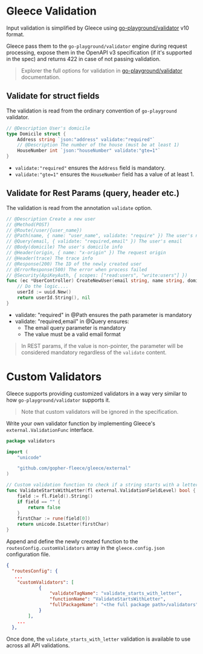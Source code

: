 # Gleece Validation

Input validation is simplified by Gleece using [go-playground/validator](https://github.com/go-playground/validator) v10 format.  

Gleece pass them to the `go-playground/validator` engine during request processing, expose them in the OpenAPI v3 specification (if it's supported in the spec) and returns 422 in case of not passing validation.

> Explorer the full options for validation in [go-playground/validator](https://pkg.go.dev/github.com/go-playground/validator/v10#section-readme) documentation.

## Validate for struct fields

The validation is read from the ordinary convention of `go-playground` validator.

```go
// @Description User's domicile
type Domicile struct {
	Address string `json:"address" validate:"required"`
	// @Description The number of the house (must be at least 1)
	HouseNumber int `json:"houseNumber" validate:"gte=1"`
}
```

- `validate:"required"` ensures the `Address` field is mandatory.  
- `validate:"gte=1"` ensures the `HouseNumber` field has a value of at least 1.  

## Validate for Rest Params (query, header etc.)

The validation is read from the annotation `validate` option.


```go
// @Description Create a new user
// @Method(POST)
// @Route(/user/{user_name})
// @Path(name, { name: "user_name", validate: "require" }) The user's name
// @Query(email, { validate: "required,email" }) The user's email
// @Body(domicile) The user's domicile info
// @Header(origin, { name: "x-origin" }) The request origin
// @Header(trace) The trace info
// @Response(200) The ID of the newly created user
// @ErrorResponse(500) The error when process failed
// @Security(ApiKeyAuth, { scopes: ["read:users", "write:users"] })
func (ec *UserController) CreateNewUser(email string, name string, domicile Domicile, origin string, trace string) (string, error) {
	// Do the logic....
	userId := uuid.New()
	return userId.String(), nil
}
```

- validate: "required" in @Path ensures the path parameter is mandatory
- validate: "required,email" in @Query ensures:
  - The email query parameter is mandatory
  - The value must be a valid email format

> In REST params, if the value is non-pointer, the parameter will be considered mandatory regardless of the `validate` content.

# Custom Validators

Gleece supports providing customized validators in a way very similar to how `go-playground/validator` supports it.

> Note that custom validators will be ignored in the specification.

Write your own validator function by implementing Gleece's `external.ValidationFunc` interface.

```go
package validators

import (
	"unicode"

	"github.com/gopher-fleece/gleece/external"
)

// Custom validation function to check if a string starts with a letter
func ValidateStartsWithLetter(fl external.ValidationFieldLevel) bool {
	field := fl.Field().String()
	if field == "" {
		return false
	}
	firstChar := rune(field[0])
	return unicode.IsLetter(firstChar)
}
```

Append and define the newly created function to the `routesConfig.customValidators` array in the `gleece.config.json` configuration file.

```json
{
  "routesConfig": {
   ...
    "customValidators": [
			{
				"validateTagName": "validate_starts_with_letter",
				"functionName": "ValidateStartsWithLetter",
				"fullPackageName": "<the full package path>/validators"
			}
		],
    ...
  },
```

Once done, the `validate_starts_with_letter` validation is available to use across all API validations.

